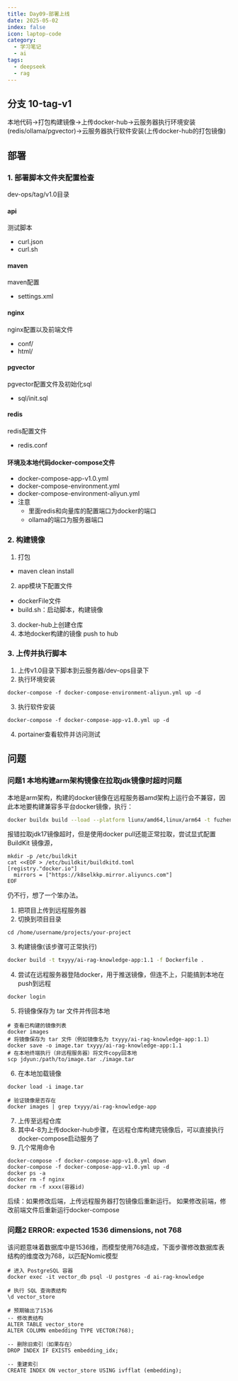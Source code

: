 ```yaml
---
title: Day09-部署上线
date: 2025-05-02
index: false
icon: laptop-code
category:
  - 学习笔记
  - ai
tags:
  - deepseek
  - rag
---
```


## 分支 10-tag-v1
本地代码->打包构建镜像->上传docker-hub->云服务器执行环境安装(redis/ollama/pgvector)->云服务器执行软件安装(上传docker-hub的打包镜像)

## 部署
### 1. 部署脚本文件夹配置检查
dev-ops/tag/v1.0目录
#### api
测试脚本
- curl.json
- curl.sh

#### maven
maven配置
- settings.xml

#### nginx
nginx配置以及前端文件
- conf/
- html/
#### pgvector
pgvector配置文件及初始化sql
- sql/init.sql

#### redis
redis配置文件
- redis.conf

#### 环境及本地代码docker-compose文件
- docker-compose-app-v1.0.yml
- docker-compose-environment.yml
- docker-compose-environment-aliyun.yml
- 注意
  - 里面redis和向量库的配置端口为docker的端口
  - ollama的端口为服务器端口

### 2. 构建镜像
1. 打包
- maven clean install
2. app模块下配置文件
- dockerFile文件
- build.sh：启动脚本，构建镜像
3. docker-hub上创建仓库
4. 本地docker构建的镜像 push to hub


### 3. 上传并执行脚本
1. 上传v1.0目录下脚本到云服务器/dev-ops目录下
2. 执行环境安装
```text
docker-compose -f docker-compose-environment-aliyun.yml up -d
```
3. 执行软件安装
```text
docker-compose -f docker-compose-app-v1.0.yml up -d
```
4. portainer查看软件并访问测试

## 问题
### 问题1 本地构建arm架构镜像在拉取jdk镜像时超时问题
本地是arm架构，构建的docker镜像在远程服务器amd架构上运行会不兼容，因此本地要构建兼容多平台docker镜像，执行：
```bash
docker buildx build --load --platform liunx/amd64,linux/arm64 -t fuzhengwei/ai-rag-knowledge-app:1.2 -f ./Dockerfile . --push
```
报错拉取jdk17镜像超时，但是使用docker pull还能正常拉取，尝试显式配置 BuildKit 镜像源，
```text
mkdir -p /etc/buildkit
cat <<EOF > /etc/buildkit/buildkitd.toml
[registry."docker.io"]
  mirrors = ["https://k8selkkp.mirror.aliyuncs.com"]
EOF
```
仍不行，想了一个笨办法。
1. 把项目上传到远程服务器
2. 切换到项目目录
```text
cd /home/username/projects/your-project
```
3. 构建镜像(该步骤可正常执行)
```bash
docker build -t txyyy/ai-rag-knowledge-app:1.1 -f Dockerfile .
```
4. 尝试在远程服务器登陆docker，用于推送镜像，但连不上，只能搞到本地在push到远程
```text
docker login
```
5. 将镜像保存为 tar 文件并传回本地
```text
# 查看已构建的镜像列表
docker images
# 将镜像保存为 tar 文件（例如镜像名为 txyyy/ai-rag-knowledge-app:1.1）
docker save -o image.tar txyyy/ai-rag-knowledge-app:1.1
# 在本地终端执行（非远程服务器）将文件copy回本地
scp jdyun:/path/to/image.tar ./image.tar
```
6. 在本地加载镜像
```text
docker load -i image.tar

# 验证镜像是否存在
docker images | grep txyyy/ai-rag-knowledge-app
```
7. 上传至远程仓库
8. 其中4-8为上传docker-hub步骤，在远程仓库构建完镜像后，可以直接执行docker-compose启动服务了
9. 几个常用命令
```text
docker-compose -f docker-compose-app-v1.0.yml down
docker-compose -f docker-compose-app-v1.0.yml up -d
docker ps -a
docker rm -f nginx
docker rm -f xxxx(容器id)
```

后续：如果修改后端，上传远程服务器打包镜像后重新运行。
如果修改前端，修改前端文件后重新运行docker-compose

### 问题2 ERROR: expected 1536 dimensions, not 768
该问题意味着数据库中是1536维，而模型使用768造成，下面步骤修改数据库表结构的维度改为768，以匹配Nomic模型
```text
# 进入 PostgreSQL 容器
docker exec -it vector_db psql -U postgres -d ai-rag-knowledge

# 执行 SQL 查询表结构
\d vector_store

# 预期输出了1536
-- 修改表结构
ALTER TABLE vector_store 
ALTER COLUMN embedding TYPE VECTOR(768);

-- 删除旧索引（如果存在）
DROP INDEX IF EXISTS embedding_idx;

-- 重建索引
CREATE INDEX ON vector_store USING ivfflat (embedding);
```
